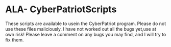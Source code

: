 # ALA- CyberPatriotScripts
These scripts are available to usein the CyberPatriot program.
Please do not use these files maliciously.
I have not worked out all the bugs yet,use at own risk!
Please leave a comment on any bugs you may find, and I will try to fix them.
